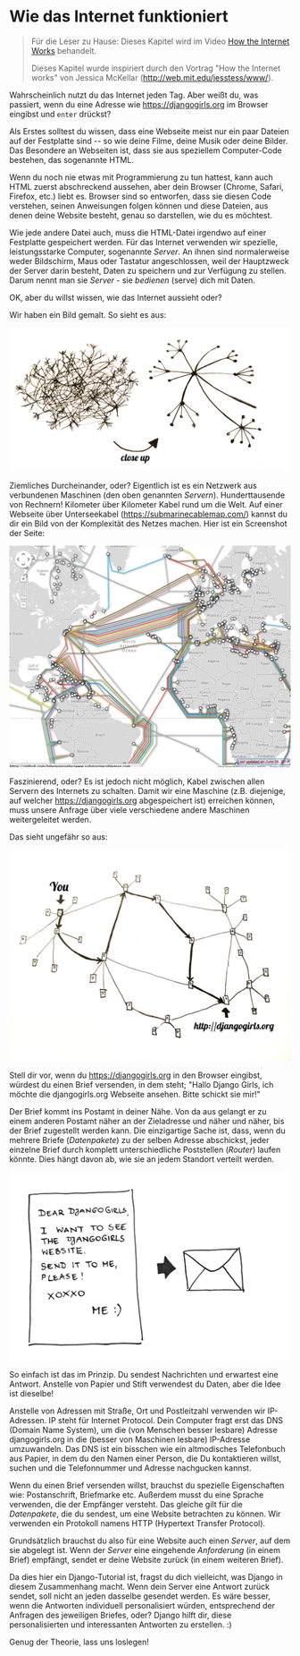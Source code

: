 # Wie das Internet funktioniert

> Für die Leser zu Hause: Dieses Kapitel wird im Video [How the Internet Works](https://www.youtube.com/watch?v=oM9yAA09wdc) behandelt.
> 
> Dieses Kapitel wurde inspiriert durch den Vortrag "How the Internet works" von Jessica McKellar (http://web.mit.edu/jesstess/www/).

Wahrscheinlich nutzt du das Internet jeden Tag. Aber weißt du, was passiert, wenn du eine Adresse wie https://djangogirls.org im Browser eingibst und `enter` drückst?

Als Erstes solltest du wissen, dass eine Webseite meist nur ein paar Dateien auf der Festplatte sind -- so wie deine Filme, deine Musik oder deine Bilder. Das Besondere an Webseiten ist, dass sie aus speziellem Computer-Code bestehen, das sogenannte HTML.

Wenn du noch nie etwas mit Programmierung zu tun hattest, kann auch HTML zuerst abschreckend aussehen, aber dein Browser (Chrome, Safari, Firefox, etc.) liebt es. Browser sind so entworfen, dass sie diesen Code verstehen, seinen Anweisungen folgen können und diese Dateien, aus denen deine Website besteht, genau so darstellen, wie du es möchtest.

Wie jede andere Datei auch, muss die HTML-Datei irgendwo auf einer Festplatte gespeichert werden. Für das Internet verwenden wir spezielle, leistungsstarke Computer, sogenannte *Server*. An ihnen sind normalerweise weder Bildschirm, Maus oder Tastatur angeschlossen, weil der Hauptzweck der Server darin besteht, Daten zu speichern und zur Verfügung zu stellen. Darum nennt man sie *Server* - sie *bedienen* (serve) dich mit Daten.

OK, aber du willst wissen, wie das Internet aussieht oder?

Wir haben ein Bild gemalt. So sieht es aus:

![Abbildung 1.1](images/internet_1.png)

Ziemliches Durcheinander, oder? Eigentlich ist es ein Netzwerk aus verbundenen Maschinen (den oben genannten *Servern*). Hunderttausende von Rechnern! Kilometer über Kilometer Kabel rund um die Welt. Auf einer Webseite über Unterseekabel (https://submarinecablemap.com/) kannst du dir ein Bild von der Komplexität des Netzes machen. Hier ist ein Screenshot der Seite:

![Abbildung 1.2](images/internet_3.png)

Faszinierend, oder? Es ist jedoch nicht möglich, Kabel zwischen allen Servern des Internets zu schalten. Damit wir eine Maschine (z.B. diejenige, auf welcher https://djangogirls.org abgespeichert ist) erreichen können, muss unsere Anfrage über viele verschiedene andere Maschinen weitergeleitet werden.

Das sieht ungefähr so aus:

![Abbildung 1.3](images/internet_2.png)

Stell dir vor, wenn du https://djangogirls.org in den Browser eingibst, würdest du einen Brief versenden, in dem steht; "Hallo Django Girls, ich möchte die djangogirls.org Webseite ansehen. Bitte schickt sie mir!"

Der Brief kommt ins Postamt in deiner Nähe. Von da aus gelangt er zu einem anderen Postamt näher an der Zieladresse und näher und näher, bis der Brief zugestellt werden kann. Die einzigartige Sache ist, dass, wenn du mehrere Briefe (*Datenpakete*) zu der selben Adresse abschickst, jeder einzelne Brief durch komplett unterschiedliche Poststellen (*Router*) laufen könnte. Dies hängt davon ab, wie sie an jedem Standort verteilt werden.

![Abbildung 1.4](images/internet_4.png)

So einfach ist das im Prinzip. Du sendest Nachrichten und erwartest eine Antwort. Anstelle von Papier und Stift verwendest du Daten, aber die Idee ist dieselbe!

Anstelle von Adressen mit Straße, Ort und Postleitzahl verwenden wir IP-Adressen. IP steht für Internet Protocol. Dein Computer fragt erst das DNS (Domain Name System), um die (von Menschen besser lesbare) Adresse djangogirls.org in die (besser von Maschinen lesbare) IP-Adresse umzuwandeln. Das DNS ist ein bisschen wie ein altmodisches Telefonbuch aus Papier, in dem du den Namen einer Person, die Du kontaktieren willst, suchen und die Telefonnummer und Adresse nachgucken kannst.

Wenn du einen Brief versenden willst, brauchst du spezielle Eigenschaften wie: Postanschrift, Briefmarke etc. Außerdem musst du eine Sprache verwenden, die der Empfänger versteht. Das gleiche gilt für die *Datenpakete*, die du sendest, um eine Website betrachten zu können. Wir verwenden ein Protokoll namens HTTP (Hypertext Transfer Protocol).

Grundsätzlich brauchst du also für eine Website auch einen *Server*, auf dem sie abgelegt ist. Wenn der *Server* eine eingehende *Anforderung* (in einem Brief) empfängt, sendet er deine Website zurück (in einem weiteren Brief).

Da dies hier ein Django-Tutorial ist, fragst du dich vielleicht, was Django in diesem Zusammenhang macht. Wenn dein Server eine Antwort zurück sendet, soll nicht an jeden dasselbe gesendet werden. Es wäre besser, wenn die Antworten individuell personalisiert würden, entsprechend der Anfragen des jeweiligen Briefes, oder? Django hilft dir, diese personalisierten und interessanten Antworten zu erstellen. :)

Genug der Theorie, lass uns loslegen!